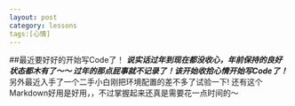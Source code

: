 ```yaml
---
layout: post
category: lessons
tags:[心情]
---
```

##最近要好好的开始写Code了！
___说实话过年到现在都没收心，年前保持的良好状态都木有了～～ 过年的那点屁事就不记录了！该开始收拾心情开始写Code了！___  
另外最近入手了一个二手小白刚把环境配置的差不多了试验一下!
还有这个Markdown好用是好用，，不过掌握起来还真是需要花一点时间的～
